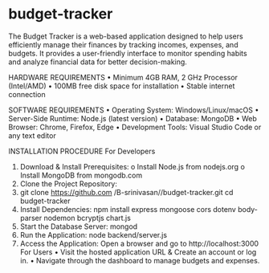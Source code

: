 # budget-tracker
The Budget Tracker is a web-based application designed to help users efficiently manage their finances by tracking incomes, expenses, and budgets. It provides a user-friendly interface to monitor spending habits and analyze financial data for better decision-making. 

HARDWARE REQUIREMENTS
•	Minimum 4GB RAM, 2 GHz Processor (Intel/AMD)
•	100MB free disk space for installation
•	Stable internet connection

SOFTWARE REQUIREMENTS
•	Operating System: Windows/Linux/macOS
•	Server-Side Runtime: Node.js (latest version)
•	Database: MongoDB
•	Web Browser: Chrome, Firefox, Edge
•	Development Tools: Visual Studio Code or any text editor

INSTALLATION PROCEDURE
For Developers
  1.	Download & Install Prerequisites:
     o	Install Node.js from nodejs.org
     o	Install MongoDB from mongodb.com
  2.	Clone the Project Repository:
  3.	git clone https://github.com /B-srinivasan//budget-tracker.git
        cd budget-tracker
  4.	Install Dependencies:
          npm install express mongoose cors dotenv body-parser nodemon bcryptjs chart.js 
  5.	Start the Database Server:
          mongod
  6.	Run the Application:
          node backend/server.js
7.	Access the Application:
Open a browser and go to http://localhost:3000
For Users
•	Visit the hosted application URL & Create an account or log in.
•	Navigate through the dashboard to manage budgets and expenses.

